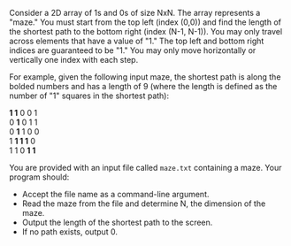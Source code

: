 Consider a 2D array of 1s and 0s of size NxN. The array represents a "maze." You must start from the top left (index (0,0)) and find the length of the shortest path to the bottom right (index (N-1, N-1)). You may only travel across elements that have a value of "1." The top left and bottom right indices are guaranteed to be "1." You may only move horizontally or vertically one index with each step.

For example, given the following input maze, the shortest path is along the bolded numbers and has a length of 9 (where the length is defined as the number of "1" squares in the shortest path):

**1 1** 0 0 1<br>
0 **1** 0 1 1<br>
0 **1** 1 0 0<br>
1 **1 1 1** 0<br>
1 1 0 **1 1**<br>

You are provided with an input file called `maze.txt` containing a maze. Your program should:
- Accept the file name as a command-line argument.
- Read the maze from the file and determine N, the dimension of the maze.
- Output the length of the shortest path to the screen.
- If no path exists, output 0.
